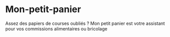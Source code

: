# Mon-petit-panier
Assez des papiers de courses oubliés ? 
Mon petit panier est votre assistant pour vos commissions alimentaires ou bricolage
